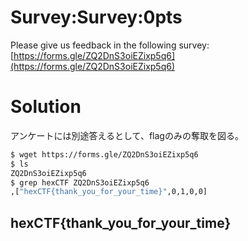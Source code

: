 # Survey:Survey:0pts
Please give us feedback in the following survey:  
[https://forms.gle/ZQ2DnS3oiEZixp5q6](https://forms.gle/ZQ2DnS3oiEZixp5q6)  

# Solution
アンケートには別途答えるとして、flagのみの奪取を図る。  
```bash
$ wget https://forms.gle/ZQ2DnS3oiEZixp5q6
$ ls
ZQ2DnS3oiEZixp5q6
$ grep hexCTF ZQ2DnS3oiEZixp5q6
,["hexCTF{thank_you_for_your_time}",0,1,0,0]
```

## hexCTF{thank_you_for_your_time}